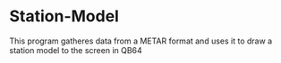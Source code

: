 # Station-Model
This program gatheres data from a METAR format and uses it to draw a station model to the screen in QB64
